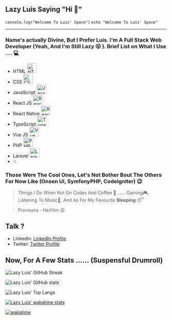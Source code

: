 ## Lazy Luis Saying "Hi 👋"

`console.log("Welcome To Luis' Space")`
`echo "Welcome To Luis' Space"`

---

### Name's actually Divine, But I Prefer Luis. I'm A Full Stack Web Developer (Yeah, And I'm Still **Lazy** :stuck_out_tongue_winking_eye: ). Brief List on What I Use .... :computer:

- HTML <img src="https://upload.wikimedia.org/wikipedia/commons/6/61/HTML5_logo_and_wordmark.svg" alt="HTML5" width="30">
- CSS <img src="https://upload.wikimedia.org/wikipedia/commons/d/d5/CSS3_logo_and_wordmark.svg" alt="CSS3" width="30">
- JavaScript <img src="https://upload.wikimedia.org/wikipedia/commons/9/99/Unofficial_JavaScript_logo_2.svg" alt="JavaScript" width="30">
- React JS  <img src="https://upload.wikimedia.org/wikipedia/commons/thumb/a/a7/React-icon.svg/1200px-React-icon.svg.png" alt="React JS" width="30">
- React Native  <img src="https://upload.wikimedia.org/wikipedia/commons/thumb/a/a7/React-icon.svg/1200px-React-icon.svg.png" alt="React Native" width="30">
- TypeScript <img src="https://upload.wikimedia.org/wikipedia/commons/4/4c/Typescript_logo_2020.svg" alt="TypeScript" width="30">
- Vue JS <img src="https://upload.wikimedia.org/wikipedia/commons/9/95/Vue.js_Logo_2.svg" alt="Vue JS" width="30">
- PHP <img src="https://upload.wikimedia.org/wikipedia/commons/2/27/PHP-logo.svg" alt="PHP" width="30">
- Laravel <img src="https://upload.wikimedia.org/wikipedia/commons/thumb/9/9a/Laravel.svg/1200px-Laravel.svg.png" alt="Laravel" width="30">
- :boom:

### Those Were The Cool Ones, Let's Not Bother Bout The Others For Now Like (Onsen UI, SymfonyPHP, CodeIgniter) :wink:

> Things I Do When Not On Codes And Coffee :thinking: ...... Gaming:video_game:, Listening To Music:musical_note:, And As For My Favourite **Sleeping** :sleeping:

> Pronouns - He/Him :stuck_out_tongue_winking_eye:

## Talk ?
- LinkedIn: [LinkedIn Profile](https://www.linkedin.com/in/divinegiftadesiyan/)
- Twitter: [Twitter Profile](https://twitter.com/lazy_blackLuis)

## Now, For A Few Stats ...... (Suspensful Drumroll)
![Lazy Luis' GitHub Streak](https://github-readme-streak-stats.herokuapp.com?user=luisthe-dev&theme=dark&hide_border=true&ring=3ACEDD&stroke=3ACEDD&fire=3ACEDD&sideNums=DD2727&currStreakNum=3ACEDD&currStreakLabel=DD2727&sideLabels=69B4DD&dates=DDB831)

![Lazy Luis' GitHub stats](https://github-readme-stats.vercel.app/api?username=luisthe-dev&show_icons=true&theme=tokyonight)

![Lazy Luis' Top Langs](https://github-readme-stats.vercel.app/api/top-langs/?username=luisthe-dev&langs_count=8&theme=tokyonight)

[![Lazy Luis' wakatime stats](https://github-readme-stats.vercel.app/api/wakatime?username=@luisthe___dev)](https://github.com/anuraghazra/github-readme-stats)

[![wakatime](https://wakatime.com/badge/user/b72f951a-4499-4f7f-bbcc-aa01b10f07b8.svg)](https://wakatime.com/@b72f951a-4499-4f7f-bbcc-aa01b10f07b8)

<!--
**lazy-luis/lazy-luis** is a ✨ _special_ ✨ repository because its `README.md` (this file) appears on your GitHub profile.

Here are some ideas to get you started:

- 🔭 I’m currently working on ...
- 🌱 I’m currently learning ...
- 👯 I’m looking to collaborate on ...
- 🤔 I’m looking for help with ...
- 💬 Ask me about ...
- 📫 How to reach me: ...
- 😄 Pronouns: ...
- ⚡ Fun fact: ...
-->
